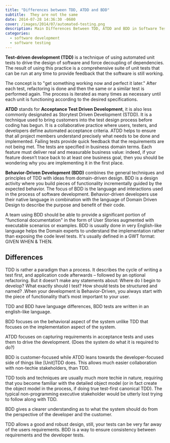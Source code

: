 ```yaml
---
title: "Differences between TDD, ATDD and BDD"
subtitle:  They are not the same
date: 2014-07-28 14:36:30 -0600
cover: /images/2014/07/automated-testing.png
description: Main Differences Between TDD, ATDD and BDD in Software Testing.
categories:
  - software development
  - software testing
---
```


__Test-driven development (TDD)__ is a technique of using automated unit tests to drive the design of software and force decoupling of dependencies. The result of using this practice is a comprehensive suite of unit tests that can be run at any time to provide feedback that the software is still working.

The concept is to "get something working now and perfect it later." After each test, refactoring is done and then the same or a similar test is performed again. The process is iterated as many times as necessary until each unit is functioning according to the desired specifications.


__ATDD__ stands for __Acceptance Test Driven Development__, it is also less commonly designated as Storytest Driven Development (STDD). It is a technique used to bring customers into the test design process before coding has begun. It is a collaborative practice where users, testers, and developers define automated acceptance criteria. ATDD helps to ensure that all project members understand precisely what needs to be done and implemented. Failing tests provide quick feedback that the requirements are not being met. The tests are specified in business domain terms. Each feature must deliver real and measurable business value: indeed, if your feature doesn’t trace back to at least one business goal, then you should be wondering why you are implementing it in the first place.

__Behavior-Driven Development (BDD)__ combines the general techniques and principles of TDD with ideas from domain-driven design. BDD is a design activity where you build pieces of functionality incrementally guided by the expected behavior. The focus of BDD is the language and interactions used in the process of software development. Behavior-driven developers use their native language in combination with the language of Domain Driven Design to describe the purpose and benefit of their code.

A team using BDD should be able to provide a significant portion of "functional documentation" in the form of User Stories augmented with executable scenarios or examples.  BDD is usually done in very English-like language helps the Domain experts to understand the implementation rather than exposing the code level tests. It's usually defined in a GWT format: GIVEN WHEN & THEN.


## Differences

TDD is rather a paradigm than a process. It describes the cycle of writing a test first, and application code afterwards – followed by an optional refactoring. But it doesn’t make any statements about: Where do I begin to develop? What exactly should I test? How should tests be structured and named? .When your development is Behavior-Driven, you always start with the piece of functionality that’s most important to your user.

TDD and BDD have language differences, BDD tests are written in an english-like language.

BDD focuses on the behavioral aspect of the system unlike TDD that focuses on the implementation aspect of the system.

ATDD focuses on capturing requirements in acceptance tests and uses them to drive the development. (Does the system do what it is required to do?)

BDD is customer-focused while ATDD leans towards the developer-focused side of things like [Unit]TDD does. This allows much easier collaboration with non-techie stakeholders, than TDD.

TDD tools and techniques are usually much more techie in nature, requiring that you become familiar with the detailed object model (or in fact create the object model in the process, if doing true test-first canonical TDD). The typical non-programming executive stakeholder would be utterly lost trying to follow along with TDD.

BDD gives a clearer understanding as to what the system should do from the perspective of the developer and the customer.

TDD allows a good and robust design, still, your tests can be very far away of the users requirements. BDD is a way to ensure consistency between requirements and the developer tests.
